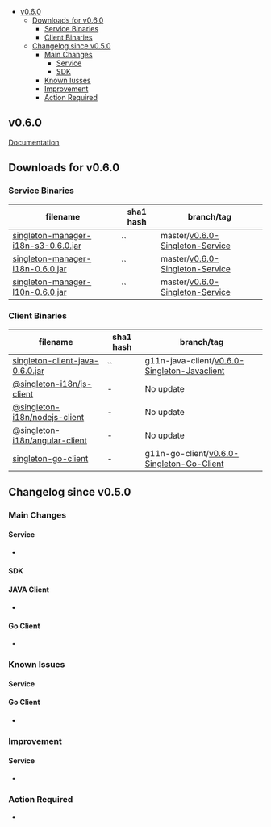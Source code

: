 - [v0.6.0](#v060)
  - [Downloads for v0.6.0](#downloads-for-v060)
    - [Service Binaries](#service-binaries)
    - [Client Binaries](#client-binaries)
  - [Changelog since v0.5.0](#changelog-since-v050)
    - [Main Changes](#main-changes)
      - [Service](#service)
      - [SDK](#sdk)
    - [Known Iusses](#known-issues)
    - [Improvement](#improvement)
    - [Action Required](#action-required)

v0.6.0
-------
[Documentation](https://vmware.github.io/singleton/)

## Downloads for v0.6.0

### Service Binaries
filename | sha1 hash | branch/tag
-------- | --- | ------
[singleton-manager-i18n-s3-0.6.0.jar](https://repo1.maven.org/maven2/com/vmware/singleton/singleton-manager-i18n-s3/0.6.0/singleton-manager-i18n-s3-0.6.0.jar) | `` | master/[v0.6.0-Singleton-Service](https://github.com/vmware/singleton/releases/tag/v0.6.0-Singleton-Service)
[singleton-manager-i18n-0.6.0.jar](https://repo1.maven.org/maven2/com/vmware/singleton/singleton-manager-i18n/0.6.0/singleton-manager-i18n-0.6.0.jar) | `` | master/[v0.6.0-Singleton-Service](https://github.com/vmware/singleton/releases/tag/v0.6.0-Singleton-Service)
[singleton-manager-l10n-0.6.0.jar](https://repo1.maven.org/maven2/com/vmware/singleton/singleton-manager-l10n/0.6.0/singleton-manager-l10n-0.6.0.jar) | `` | master/[v0.6.0-Singleton-Service](https://github.com/vmware/singleton/releases/tag/v0.6.0-Singleton-Service)

### Client Binaries
filename | sha1 hash | branch/tag
-------- | --- | ------
[singleton-client-java-0.6.0.jar](https://repo1.maven.org/maven2/com/vmware/singleton/singleton-client-java/0.6.0/singleton-client-java-0.6.0.jar) | `` | g11n-java-client/[v0.6.0-Singleton-Javaclient](https://github.com/vmware/singleton/releases/tag/v0.6.0-Singleton-Java-Client)
[@singleton-i18n/js-client](https://www.npmjs.com/package/@singleton-i18n/js-core-sdk/v/0.6.0--) | - | No update
[@singleton-i18n/nodejs-client](https://www.npmjs.com/package/@singleton-i18n/js-core-sdk-server/v/0.6.0--) | - | No update
[@singleton-i18n/angular-client](https://www.npmjs.com/package/@singleton-i18n/angular-client/v/0.2.0) | - | No update
[singleton-go-client](https://github.com/vmware/singleton/tree/g11n-go-client) | - | g11n-go-client/[v0.6.0-Singleton-Go-Client](https://github.com/vmware/singleton/releases/tag/v0.6.0-Singleton-Go-Client)

## Changelog since v0.5.0

### Main Changes
#### Service
- 

#### SDK
#### JAVA Client
- 

#### Go Client
- 

### Known Issues
#### Service

#### Go Client
- 

### Improvement
#### Service
- 

### Action Required
- 
